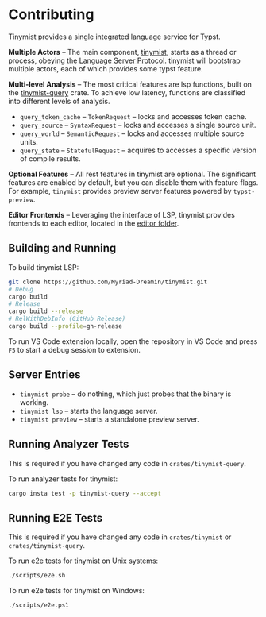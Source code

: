 
# Contributing

Tinymist provides a single integrated language service for Typst.

**Multiple Actors** – The main component, [tinymist](./crates/tinymist/), starts as a thread or process, obeying the [Language Server Protocol](https://microsoft.github.io/language-server-protocol/). tinymist will bootstrap multiple actors, each of which provides some typst feature.

**Multi-level Analysis** – The most critical features are lsp functions, built on the [tinymist-query](./crates/tinymist-query/) crate. To achieve low latency, functions are classified into different levels of analysis.
+ `query_token_cache` – `TokenRequest` – locks and accesses token cache.
+ `query_source` – `SyntaxRequest` – locks and accesses a single source unit.
+ `query_world` – `SemanticRequest` – locks and accesses multiple source units.
+ `query_state` – `StatefulRequest` – acquires to accesses a specific version of compile results.

**Optional Features** – All rest features in tinymist are optional. The significant features are enabled by default, but you can disable them with feature flags. For example, `tinymist` provides preview server features powered by `typst-preview`.

**Editor Frontends** – Leveraging the interface of LSP, tinymist provides frontends to each editor, located in the [editor folder](./editors).

## Building and Running

To build tinymist LSP:

```bash
git clone https://github.com/Myriad-Dreamin/tinymist.git
# Debug
cargo build
# Release
cargo build --release
# RelWithDebInfo (GitHub Release)
cargo build --profile=gh-release
```

To run VS Code extension locally, open the repository in VS Code and press `F5` to start a debug session to extension.

## Server Entries

- `tinymist probe` – do nothing, which just probes that the binary is working.
- `tinymist lsp` – starts the language server.
- `tinymist preview` – starts a standalone preview server.

## Running Analyzer Tests

This is required if you have changed any code in `crates/tinymist-query`.

To run analyzer tests for tinymist:

```bash
cargo insta test -p tinymist-query --accept
```

## Running E2E Tests

This is required if you have changed any code in `crates/tinymist` or `crates/tinymist-query`.

To run e2e tests for tinymist on Unix systems:

```bash
./scripts/e2e.sh
```

To run e2e tests for tinymist on Windows:

```bash
./scripts/e2e.ps1
```
